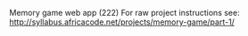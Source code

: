 Memory game web app (222)
For raw project instructions see: http://syllabus.africacode.net/projects/memory-game/part-1/
